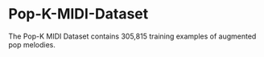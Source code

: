 # Pop-K-MIDI-Dataset
The Pop-K MIDI Dataset contains 305,815 training examples of augmented pop melodies.
